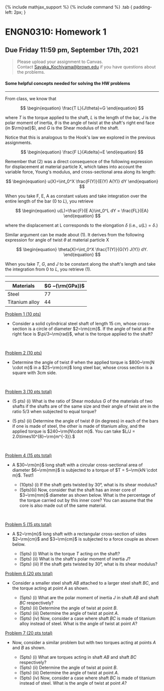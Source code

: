{% include mathjax_support %}
{% include command %}
.tab {
  padding-left: 2px;
}



# ENGN0310: Homework 1
## Due Friday 11:59 pm, September 17th, 2021




> Please upload your assignment to Canvas.<br/>
> Contact Sayaka_Kochiyama@brown.edu if you have questions about the problems.   




#### Some helpful concepts needed for solving the HW problems


--------


From class, we know that

$$
\begin{equation}
\frac{T L}{J\theta}=G
\end{equation}
$$

where $T$ is the torque applied to the shaft, $L$ is the length of the bar, $J$ is the polar moment of inertia, $\theta$ is the angle of twist at the shaft's right end face (in $\rm{rad}$), and $G$ is the Shear modulus of the shaft. 

Notice that this is analogous to the Hook's law we explored in the previous assignments.

$$
\begin{equation}
\frac{F L}{A\delta}=E
\end{equation}
$$

Remember that (2) was a direct consequence of the following expression for displacement at material particle X, which takes into account the variable force, Young's modulus, and cross-sectional area along its length:


$$
\begin{equation}
u(X)=\int_0^X \frac{F(Y)}{E(Y) A(Y)} dY
\end{equation}
$$

When you take F, E, A as constant values and take integration over the entire length of the bar ($0$ to $L$), you retrieve

$$
\begin{equation}
u(L)=\frac{F}{E A}\int_0^L dY = \frac{FL}{EA}
\end{equation}
$$

where the displacement at L corresponds to the elongation $\delta$ (i.e., $u(L)=\delta$.)

Similar argument can be made about (1). It derives from the following expression for angle of twist $\theta$ at material particle X

$$
\begin{equation}
\theta(X)=\int_0^X \frac{T(Y)}{G(Y) J(Y)} dY.
\end{equation}
$$

When you take $T$, $G$, and $J$ to be constant along the shaft's length and take the integration from $0$ to $L$, you retrieve (1).

----------



| Materials      | $G ~(\rm{GPa})$ |
|----------------|-----------------|
| Steel          | 77             |
| Titanium alloy | 44             |




 <u> Problem 1 (10 pts) </u>

* Consider a solid cylindrical steel shaft of length 15 cm,  whose cross-section is a circle of diameter $2~\rm{cm}$. If the angle of twist at the right face is $\pi/3~\rm{rad}$, what is the torque applied to the shaft?
<br/>

<u> Problem 2 (10 pts) </u>

* Determine the angle of twist $\theta$ when the applied torque is $800~\rm{N \cdot m}$ in a $25~\rm{cm}$ long steel bar, whose cross section is a square with 3cm side.
<br/>

<u> Problem 3 (10 pts total) </u>
* (5 pts) (i) What is the ratio of Shear modulus $G$ of the materials of two shafts if the shafts are of the same size and their angle of twist are in the ratio 5/3 when subjected to equal torque?

* (5 pts) (ii) Determine the angle of twist $\theta$ (in degrees) in each of the bars if one is made of steel, the other is made of titanium alloy, and the applied torque is $240~\rm{N\cdot m}$. You can take $L/J = 2.0\times10^{8}~\rm{m^{-3}}.$
<br/>

<u> Problem 4 (15 pts total) </u>

* A $30~\rm{m}$ long shaft with a circular cross-sectional area of diameter $6~\rm{mm}$ is subjected to a torque of $T = 5~\rm{kN \cdot m}$. Test1

    * (10pts) (i) If the shaft gets twisted by 30&deg;, what is its shear modulus? 
    * (5pts)(ii) Now, consider that the shaft has an inner core of $3~\rm{mm}$ diameter as shown below. What is the percentage of the torque carried out by this inner core? You can assume that the core is also made out of the same material.

</br>

<u> Problem 5 (15 pts total) </u>

* A $2~\rm{m}$ long shaft with a rectangular cross-section of sides $2~\rm{cm}$ and $3~\rm{cm}$ is subjected to a force couple as shown below. 

    * (5pts) (i) What is the torque $T$ acting on the shaft?    
    * (5pts) (ii) What is the shaft's polar moment of inertia $J$?
    * (5pts) (iii) If the shaft gets twisted by 30&deg;, what is its shear modulus?


<u> Problem 6 (20 pts total) </u>
* Consider a smaller steel shaft $AB$ attached to a larger steel shaft $BC$, and the torque acting at point $A$ as shown. 

    * (5pts) (i) What are the polar moment of inertia $J$ in shaft $AB$ and shaft $BC$ respectively?
    * (5pts) (ii) Determine the angle of twist at point $B$.
    * (5pts) (iii) Determine the angle of twist at point $A$.
    * (5pts) (iv) Now, consider a case where shaft $BC$ is made of titanium alloy instead of steel. What is the angle of twist at point $A$?



<u> Problem 7 (20 pts total) </u>
* Now, consider a similar problem but with two torques acting at points $A$ and $B$ as shown. 

    * (5pts) (i) What are torques acting in shaft $AB$ and shaft $BC$ respectively?
    * (5pts) (ii) Determine the angle of twist at point $B$.
    * (5pts) (iii) Determine the angle of twist at point $A$.
    * (5pts) (iv) Now, consider a case where shaft $BC$ is made of titanium instead of steel. What is the angle of twist at point $A$?

